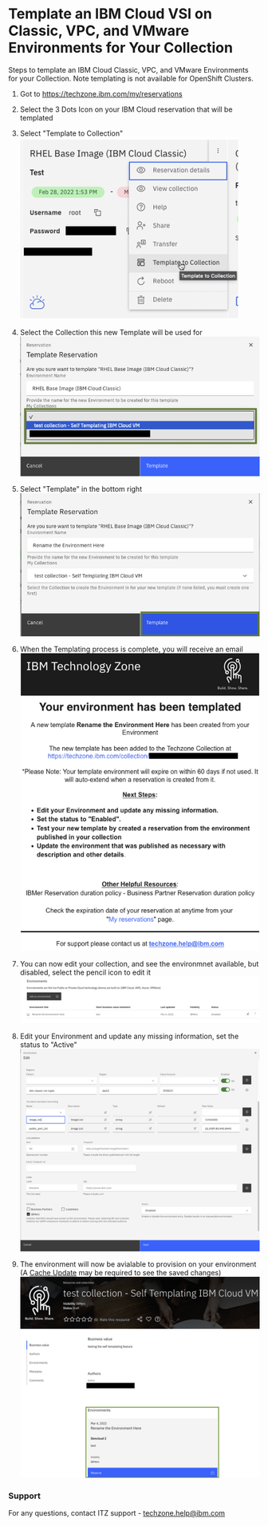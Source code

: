 # Template an IBM Cloud VSI on Classic, VPC, and VMware Environments for Your Collection  

Steps to template an IBM Cloud Classic, VPC, and VMware Environments for your Collection. Note templating is not available for OpenShift Clusters.

1.  Got to https://techzone.ibm.com/my/reservations  

2.  Select the 3 Dots Icon on your IBM Cloud reservation that will be templated  

3.  Select "Template to Collection"  
![Select template to collection](Images/template-to-collection.png)  

4.  Select the Collection this new Template will be used for  
![Select template collection](Images/select-template-collection.png)  
  
5.  Select "Template" in the bottom right  
![select template to finish](Images/select-template-to-finish.png)  

6.  When the Templating process is complete, you will receive an email  
![sample self template email](Images/sample-self-template-email.png)  

7.  You can now edit your collection, and see the environmnet available, but disabled, select the pencil icon to edit it  
![your new environment in your collection](Images/your-new-environment-in-your-collection.png)  

8.  Edit your Environment and update any missing information, set the status to "Active"
![edit-your-environment-with-new-options](Images/edit-your-environment-with-new-options.png)  

9. The environment will now be avialable to provision on your environment (A [Cache Update](https://github.com/IBM/itz-support-public/blob/main/IBM-Technology-Zone/IBM-Technology-Zone-Runbooks/cache-update.md) may be required to see the saved changes)  
![new self template ready as env](Images/new-self-template-ready-as-env.png)  

### Support

For any questions, contact ITZ support - techzone.help@ibm.com
